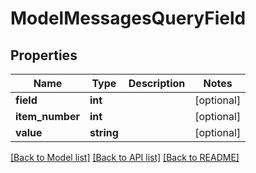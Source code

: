 # ModelMessagesQueryField

## Properties
Name | Type | Description | Notes
------------ | ------------- | ------------- | -------------
**field** | **int** |  | [optional] 
**item_number** | **int** |  | [optional] 
**value** | **string** |  | [optional] 

[[Back to Model list]](../README.md#documentation-for-models) [[Back to API list]](../README.md#documentation-for-api-endpoints) [[Back to README]](../README.md)


